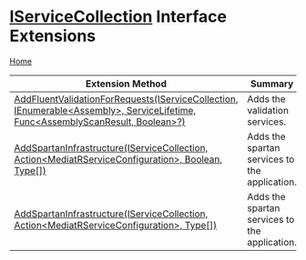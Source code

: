 # [IServiceCollection](https://docs.microsoft.com/en-us/dotnet/api/microsoft.extensions.dependencyinjection.iservicecollection) Interface Extensions

[Home](../../README.md)

| Extension Method | Summary |
| ---------------- | ------- |
| [AddFluentValidationForRequests(IServiceCollection, IEnumerable\<Assembly\>, ServiceLifetime, Func\<AssemblyScanResult, Boolean\>?)](../../SimCube.Spartan/Startup/AddFluentValidationForRequests/README.md) | Adds the validation services\. |
| [AddSpartanInfrastructure(IServiceCollection, Action\<MediatRServiceConfiguration\>, Boolean, Type\[\])](../../SimCube.Spartan/Startup/AddSpartanInfrastructure/README.md#3982198342) | Adds the spartan services to the application\. |
| [AddSpartanInfrastructure(IServiceCollection, Action\<MediatRServiceConfiguration\>, Type\[\])](../../SimCube.Spartan/Startup/AddSpartanInfrastructure/README.md#3657889565) | Adds the spartan services to the application\. |

